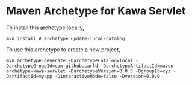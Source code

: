 # Maven Archetype for Kawa Servlet

To install this archetype locally,

    mvn install # archetype:update-local-catalog

To use this archetype to create a new project,

    mvn archetype:generate -DarchetypeCatalog=local -DarchetypeGroupId=com.github.carld -DarchetypeArtifactId=maven-archetype-kawa-servlet -DarchetypeVersion=0.0.5 -DgroupId=xyz -DartifactId=myapp -DinteractiveMode=false -Dversion=0.0.0

